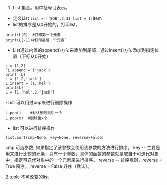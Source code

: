  1. List
     集合。用中括号 []表示。
 - 定义List
`list = ['BOB',2,3] list = []`item
 - list的排序是从0开始的，打印list。
```
print(L[0]) #打印第一个元素 
print(L[-1])#打印最后一个元素`
```
 - List通过内置的append()方法来添加到尾部，通过insert()方法添加到指定位置（下标从0开始）
```
L = [1,2]	
`L.append = ('jack')
print (L)
L = [1,2,'jack']
L.insert = (1,'hel')
print(L)`
L = [1,'hel',2,'jack']
````
-List 可以用过pop来进行删除操作
```
L.pop()    #默认删除最后一个
L.pop(x)  #删除第x个
````
- list 可以进行排序操作
```
list.sort(cmp=None, key=None, reverse=False)
```
cmp 可选参数, 如果指定了该参数会使用该参数的方法进行排序。
 key -- 主要是用来进行比较的元素，只有一个参数，具体的函数的参数就是取自于可迭代对象中，指定可迭代对象中的一个元素来进行排序。
reverse -- 排序规则，reverse = True  降序，  reverse = False  升序（默认）。

2.tuple
不可改变的list
<!--stackedit_data:
eyJoaXN0b3J5IjpbLTIwMjc5MDg2OTQsLTExMTA3NDczMDBdfQ
==
-->
